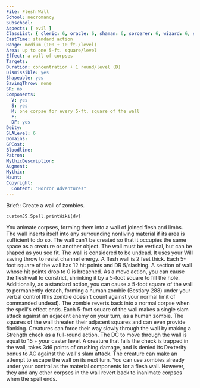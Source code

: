 ```yaml
---
File: Flesh Wall
School: necromancy
Subschool: 
Aspects: [ evil ]
ClassList: { cleric: 6, oracle: 6, shaman: 6, sorcerer: 6, wizard: 6, spiritualist: 5, summoner: 5, unchained summoner: 5, witch: 6 }
CastTime: standard action
Range: medium (100 + 10 ft./level)
Area: up to one 5-ft. square/level
Effect: a wall of corpses
Targets: 
Duration: concentration + 1 round/level (D)
Dismissible: yes
Shapeable: yes
SavingThrow: none
SR: no
Components:
  V: yes
  S: yes
  M: one corpse for every 5-ft. square of the wall
  F: 
  DF: yes
Deity: 
SLALevel: 6
Domains: 
GPCost: 
Bloodline: 
Patron: 
MythicDescription: 
Augment: 
Mythic: 
Haunt: 
Copyright:
  Content: "Horror Adventures"
---
```

Brief:: Create a wall of zombies.

```dataviewjs
customJS.Spell.printWiki(dv)
```

You animate corpses, forming them into a wall of joined flesh and limbs. The wall inserts itself into any surrounding nonliving material if its area is sufficient to do so. The wall can't be created so that it occupies the same space as a creature or another object. The wall must be vertical, but can be shaped as you see fit.  The wall is considered to be undead. It uses your Will saving throw to resist channel energy.  A flesh wall is 2 feet thick. Each 5-foot square of the wall has 12 hit points and DR 5/slashing. A section of wall whose hit points drop to 0 is breached. As a move action, you can cause the fleshwall to constrict, shrinking it by a 5-foot square to fill the hole. Additionally, as a standard action, you can cause a 5-foot square of  the wall to permanently detach, forming a human zombie (Bestiary 288) under your verbal control (this zombie doesn't count against your normal limit of commanded undead). The zombie reverts back into a normal corpse when the spell's effect ends. Each 5-foot square of the wall makes a single slam attack against an adjacent enemy on your turn, as a human zombie. The squares of the wall threaten their adjacent squares and can even provide flanking.  Creatures can force their way slowly through the wall by making a Strength check as a full-round action. The DC to move through the wall is equal to 15 + your caster level. A creature that fails the check is trapped in the wall, takes 3d6 points of crushing damage, and is denied its Dexterity bonus to AC against the wall's slam attack. The creature can make an attempt to escape the wall on its next turn.  You can use zombies already under your control as the material components for a flesh wall. However, they and any other corpses in the wall revert back to inanimate corpses when the spell ends.
